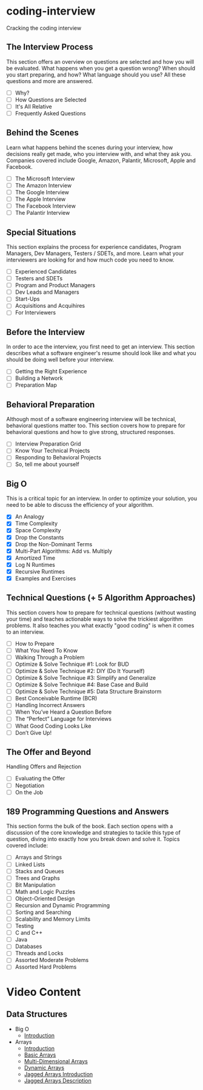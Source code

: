 # coding-interview
Cracking the coding interview

## The Interview Process

This section offers an overview on questions are selected and how you will be evaluated. What happens when you get a question wrong? When should you start preparing, and how? What language should you use? All these questions and more are answered.

- [ ] Why?
- [ ] How Questions are Selected
- [ ] It's All Relative
- [ ] Frequently Asked Questions

## Behind the Scenes

Learn what happens behind the scenes during your interview, how decisions really get made, who you interview with, and what they ask you. Companies covered include Google, Amazon, Palantir, Microsoft, Apple and Facebook.

- [ ] The Microsoft Interview
- [ ] The Amazon Interview
- [ ] The Google Interview
- [ ] The Apple Interview
- [ ] The Facebook Interview
- [ ] The Palantir Interview

## Special Situations

This section explains the process for experience candidates, Program Managers, Dev Managers, Testers / SDETs, and more. Learn what your interviewers are looking for and how much code you need to know.

- [ ] Experienced Candidates
- [ ] Testers and SDETs
- [ ] Program and Product Managers
- [ ] Dev Leads and Managers
- [ ] Start-Ups
- [ ] Acquisitions and Acquihires
- [ ] For Interviewers

## Before the Interview

In order to ace the interview, you first need to get an interview. This section describes what a software engineer's resume should look like and what you should be doing well before your interview.

- [ ] Getting the Right Experience
- [ ] Building a Network
- [ ] Preparation Map

## Behavioral Preparation

Although most of a software engineering interview will be technical, behavioral questions matter too. This section covers how to prepare for behavioral questions and how to give strong, structured responses.

- [ ] Interview Preparation Grid
- [ ] Know Your Technical Projects
- [ ] Responding to Behavioral Projects
- [ ] So, tell me about yourself

## Big O

This is a critical topic for an interview. In order to optimize your solution, you need to be able to discuss the efficiency of your algorithm.

- [X] An Analogy
- [X] Time Complexity
- [X] Space Complexity
- [X] Drop the Constants
- [X] Drop the Non-Dominant Terms
- [X] Multi-Part Algorithms: Add vs. Multiply
- [X] Amortized Time
- [X] Log N Runtimes
- [X] Recursive Runtimes
- [X] Examples and Exercises

## Technical Questions (+ 5 Algorithm Approaches)

This section covers how to prepare for technical questions (without wasting your time) and teaches actionable ways to solve the trickiest algorithm problems. It also teaches you what exactly "good coding" is when it comes to an interview.

- [ ] How to Prepare	
- [ ] What You Need To Know
- [ ] Walking Through a Problem
- [ ] Optimize & Solve Technique #1: Look for BUD
- [ ] Optimize & Solve Technique #2: DIY (Do It Yourself)
- [ ] Optimize & Solve Technique #3: Simplify and Generalize
- [ ] Optimize & Solve Technique #4: Base Case and Build
- [ ] Optimize & Solve Technique #5: Data Structure Brainstorm
- [ ] Best Conceivable Runtime (BCR)
- [ ] Handling Incorrect Answers
- [ ] When You’ve Heard a Question Before
- [ ] The “Perfect” Language for Interviews
- [ ] What Good Coding Looks Like
- [ ] Don’t Give Up!

## The Offer and Beyond

Handling Offers and Rejection

- [ ] Evaluating the Offer
- [ ] Negotiation
- [ ] On the Job

## 189 Programming Questions and Answers

This section forms the bulk of the book. Each section opens with a discussion of the core knowledge and strategies to tackle this type of question, diving into exactly how you break down and solve it. Topics covered include: 

- [ ] Arrays and Strings
- [ ] Linked Lists
- [ ] Stacks and Queues
- [ ] Trees and Graphs
- [ ] Bit Manipulation
- [ ] Math and Logic Puzzles
- [ ] Object-Oriented Design
- [ ] Recursion and Dynamic Programming
- [ ] Sorting and Searching
- [ ] Scalability and Memory Limits
- [ ] Testing
- [ ] C and C++
- [ ] Java
- [ ] Databases
- [ ] Threads and Locks
- [ ] Assorted Moderate Problems
- [ ] Assorted Hard Problems

# Video Content

## Data Structures

* Big O
  * [Introduction](https://www.youtube.com/watch?v=v4cd1O4zkGw&list=PLX6IKgS15Ue02WDPRCmYKuZicQHit9kFt&index=7)
* Arrays
  * [Introduction](https://www.coursera.org/learn/data-structures/lecture/OsBSF/arrays)
  * [Basic Arrays](https://www.lynda.com/Software-Development-tutorials/Basic-arrays/149042/177104-4.html)
  * [Multi-Dimensional Arrays](https://www.lynda.com/Developer-Programming-Foundations-tutorials/Multidimensional-arrays/149042/177105-4.html)
  * [Dynamic Arrays](https://www.coursera.org/learn/data-structures/lecture/EwbnV/dynamic-arrays)
  * [Jagged Arrays Introduction](https://www.youtube.com/watch?v=1jtrQqYpt7g)
  * [Jagged Arrays Description](https://www.lynda.com/Software-Development-tutorials/Jagged-arrays/149042/177106-4.html)
